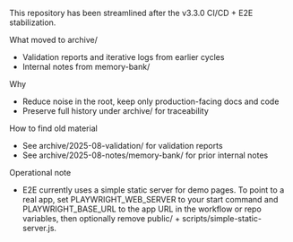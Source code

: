 This repository has been streamlined after the v3.3.0 CI/CD + E2E stabilization.

What moved to archive/

- Validation reports and iterative logs from earlier cycles
- Internal notes from memory-bank/

Why

- Reduce noise in the root, keep only production-facing docs and code
- Preserve full history under archive/ for traceability

How to find old material

- See archive/2025-08-validation/ for validation reports
- See archive/2025-08-notes/memory-bank/ for prior internal notes

Operational note

- E2E currently uses a simple static server for demo pages. To point to a real app,
  set PLAYWRIGHT_WEB_SERVER to your start command and PLAYWRIGHT_BASE_URL to the app URL
  in the workflow or repo variables, then optionally remove public/ + scripts/simple-static-server.js.
